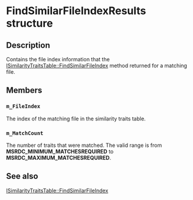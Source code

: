 # FindSimilarFileIndexResults structure

## Description

Contains the file index information that the [ISimilarityTraitsTable::FindSimilarFileIndex](https://learn.microsoft.com/windows/desktop/api/msrdc/nf-msrdc-isimilaritytraitstable-findsimilarfileindex) method returned for a matching file.

## Members

### `m_FileIndex`

The index of the matching file in the similarity traits table.

### `m_MatchCount`

The number of traits that were matched. The valid range is from **MSRDC_MINIMUM_MATCHESREQUIRED** to
**MSRDC_MAXIMUM_MATCHESREQUIRED**.

## See also

[ISimilarityTraitsTable::FindSimilarFileIndex](https://learn.microsoft.com/windows/desktop/api/msrdc/nf-msrdc-isimilaritytraitstable-findsimilarfileindex)